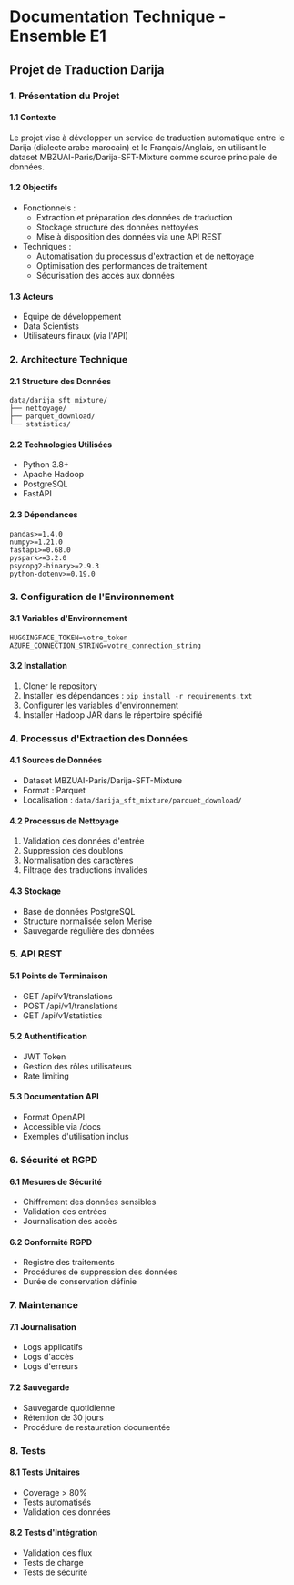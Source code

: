 # Documentation Technique - Ensemble E1
## Projet de Traduction Darija

### 1. Présentation du Projet

#### 1.1 Contexte
Le projet vise à développer un service de traduction automatique entre le Darija (dialecte arabe marocain) et le Français/Anglais, en utilisant le dataset MBZUAI-Paris/Darija-SFT-Mixture comme source principale de données.

#### 1.2 Objectifs
- Fonctionnels :
  - Extraction et préparation des données de traduction
  - Stockage structuré des données nettoyées
  - Mise à disposition des données via une API REST
- Techniques :
  - Automatisation du processus d'extraction et de nettoyage
  - Optimisation des performances de traitement
  - Sécurisation des accès aux données

#### 1.3 Acteurs
- Équipe de développement
- Data Scientists
- Utilisateurs finaux (via l'API)

### 2. Architecture Technique

#### 2.1 Structure des Données
```
data/darija_sft_mixture/
├── nettoyage/
├── parquet_download/
└── statistics/
```

#### 2.2 Technologies Utilisées
- Python 3.8+
- Apache Hadoop
- PostgreSQL
- FastAPI

#### 2.3 Dépendances
```
pandas>=1.4.0
numpy>=1.21.0
fastapi>=0.68.0
pyspark>=3.2.0
psycopg2-binary>=2.9.3
python-dotenv>=0.19.0
```

### 3. Configuration de l'Environnement

#### 3.1 Variables d'Environnement
```env
HUGGINGFACE_TOKEN=votre_token
AZURE_CONNECTION_STRING=votre_connection_string
```

#### 3.2 Installation
1. Cloner le repository
2. Installer les dépendances : `pip install -r requirements.txt`
3. Configurer les variables d'environnement
4. Installer Hadoop JAR dans le répertoire spécifié

### 4. Processus d'Extraction des Données

#### 4.1 Sources de Données
- Dataset MBZUAI-Paris/Darija-SFT-Mixture
- Format : Parquet
- Localisation : `data/darija_sft_mixture/parquet_download/`

#### 4.2 Processus de Nettoyage
1. Validation des données d'entrée
2. Suppression des doublons
3. Normalisation des caractères
4. Filtrage des traductions invalides

#### 4.3 Stockage
- Base de données PostgreSQL
- Structure normalisée selon Merise
- Sauvegarde régulière des données

### 5. API REST

#### 5.1 Points de Terminaison
- GET /api/v1/translations
- POST /api/v1/translations
- GET /api/v1/statistics

#### 5.2 Authentification
- JWT Token
- Gestion des rôles utilisateurs
- Rate limiting

#### 5.3 Documentation API
- Format OpenAPI
- Accessible via /docs
- Exemples d'utilisation inclus

### 6. Sécurité et RGPD

#### 6.1 Mesures de Sécurité
- Chiffrement des données sensibles
- Validation des entrées
- Journalisation des accès

#### 6.2 Conformité RGPD
- Registre des traitements
- Procédures de suppression des données
- Durée de conservation définie

### 7. Maintenance

#### 7.1 Journalisation
- Logs applicatifs
- Logs d'accès
- Logs d'erreurs

#### 7.2 Sauvegarde
- Sauvegarde quotidienne
- Rétention de 30 jours
- Procédure de restauration documentée

### 8. Tests

#### 8.1 Tests Unitaires
- Coverage > 80%
- Tests automatisés
- Validation des données

#### 8.2 Tests d'Intégration
- Validation des flux
- Tests de charge
- Tests de sécurité 